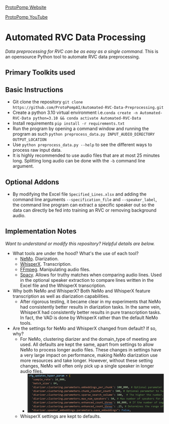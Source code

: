 [ProtoPomp Website](protopomp.com)

[ProtoPomp YouTube](youtube.com/@protopomp)

# Automated RVC Data Processing
*Data preprocessing for RVC can be as easy as a single command.*
This is an opensource Python tool to automate RVC data preprocessing.

## Primary Toolkits used

## Basic Instructions
* Git clone the repository `git clone https://github.com/ProtoPompAI/Automated-RVC-Data-Preprocessing.git`
* Create a python 3.10 virtual environment i.e.`conda create -n Automated-RVC-Data python=3.10 && conda activate Automated-RVC-Data`
* Install requirements `pip install -r requirements.txt`
* Run the program by opening a command window and running the program as such `python preprocess_data.py INPUT_AUDIO_DIRECTORY OUTPUT_LOCATION`
* Use `python preprocess_data.py --help` to see the different ways to process raw input data.
* It is highly recommended to use audio files that are at most 25 minutes long. Splitting long audio can be done with the `-b` command line argument.

## Optional Addons
* By modifying the Excel file `Specified_Lines.xlsx` and adding the command line arguments `--specification_file` and `--speaker_label`, the command line program can extract a specific speaker out so the data can directly be fed into training an RVC or removing background audio.

## Implementation Notes
*Want to understand or modify this repository? Helpful details are below.*
* What tools are under the hood? What's the use of each tool?
  * [NeMo](https://github.com/NVIDIA/NeMo). Diarization.
  * [WhisperX](https://github.com/m-bain/whisperX). Transcription.
  * [FFmpeg](https://github.com/FFmpeg/FFmpeg). Manipulating audio files.
  * [Spacy](https://github.com/explosion/spaCy). Allows for truthy matches when comparing audio lines. Used in the optional speaker extraction to compare lines written in the Excel file and the WhisperX transcription.
* Why both NeMo and WhisperX? Both NeMo and WhisperX feature transcription as well as diarization capabilities.
  * After rigorous testing, it became clear in my experiments that NeMo had consistently better results in diarization tasks. In the same vein, WhisperX had consistently better results in pure transcription tasks. In fact, the VAD is done by WhisperX rather than the default NeMo tools.
* Are the settings for NeMo and WhisperX changed from default? If so, why?
  * For NeMo, clustering diarizer and the domain_type of meeting are used. All defaults are kept the same, apart from settings to allow NeMo to process longer audio files. These changes in settings have a very large impact on performance, making NeMo diarization use more resources and take longer. However, without these setting changes, NeMo will often only pick up a single speaker in longer audio files.
    * ![Alt text](img/NeMo_updated_settings.png)
  * WhisperX settings are kept to defaults.